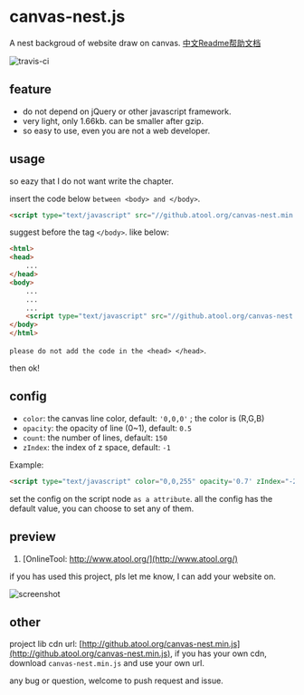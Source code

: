 # canvas-nest.js
A nest backgroud of website draw on canvas. [中文Readme帮助文档](https://github.com/hustcc/canvas-nest.js/blob/master/README-zh.md)

![travis-ci](https://travis-ci.org/aTool-org/canvas-nest.js.svg?branch=master)

## feature

 - do not depend on jQuery or other javascript framework.
 - very light, only 1.66kb. can be smaller after gzip.
 - so easy to use, even you are not a web developer.

## usage

so eazy that I do not want write the chapter.

insert the code below `between <body> and </body>`.

```html
<script type="text/javascript" src="//github.atool.org/canvas-nest.min.js"></script>
```

suggest before the tag `</body>`. like below:

```html
<html>
<head>
	...
</head>
<body>
	...
	...
	...
	<script type="text/javascript" src="//github.atool.org/canvas-nest.min.js"></script>
</body>
</html>
```


`please do not add the code in the <head> </head>`.

then ok!

## config

 - `color`: the canvas line color, default: `'0,0,0'` ; the color is (R,G,B)
 - `opacity`: the opacity of line (0~1), default: `0.5`
 - `count`: the number of lines, default: `150`
 - `zIndex`: the index of z space, default: `-1`

Example:

```html
<script type="text/javascript" color="0,0,255" opacity='0.7' zIndex="-2" count="99" src="//github.atool.org/canvas-nest.min.js"></script>
```

set the config on the script node `as a attribute`. all the config has the default value, you can choose to set any of them.

## preview

1. [OnlineTool: http://www.atool.org/](http://www.atool.org/)

if you has used this project, pls let me know, I can add your website on.

![screenshot](https://raw.githubusercontent.com/hustcc/canvas-nest.js/master/screenshot.png)

## other

project lib cdn url: [http://github.atool.org/canvas-nest.min.js](http://github.atool.org/canvas-nest.min.js), if you has your own cdn, download `canvas-nest.min.js` and use your own url.

any bug or question, welcome to push request and issue.
